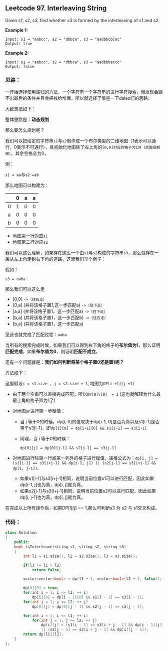## Leetcode 97. Interleaving String

Given *s1*, *s2*, *s3*, find whether *s3* is formed by the interleaving of *s1* and *s2*.

**Example 1:**

```
Input: s1 = "aabcc", s2 = "dbbca", s3 = "aadbbcbcac"
Output: true
```

**Example 2:**

```
Input: s1 = "aabcc", s2 = "dbbca", s3 = "aadbbbaccc"
Output: false
```

### 思路：

一开始选择使用递归的方法，一个字符串一个字符串的进行字符搜索，但发现会跳不出最后的条件并且会把栈给堆爆，所以就选择了借鉴一下dalao们的思路。

大致想法如下：

整体思路是：**动态规划**

那么要怎么规划呢？

我们可以把给定的字符串`s1`与`s2`制作成一个布尔类型的二维地图（1表示可以通行，0表示不可通行），且初始化地图除了左上角的`[0,0]对应的格子为1外（后面会解释）`，其余空格全为0，

例：

`s1 = aa`与`s2 =ab  ` 

那么地图可以构建为：

|      | 0    | a    | a    |
| ---- | ---- | ---- | ---- |
| 0    | 1    | 0    | 0    |
| a    | 0    | 0    | 0    |
| b    | 0    | 0    | 0    |

- 地图第一行对应`s1`
- 地图第二行对应`s2`

我们可以这么理解，如果存在这么一个由`s1`与`s2`构成的字符串`s3`，那么就存在一条从左上角走到右下角的道路，这里我们举个例子：

假如：

`s3 = aaba`

那么我们可以这么走

- [0,0] `->（往右走）` 
- [0,a] (并将该格子置1,这一步匹配a) `->（往下走）`
- [a,a] (并将该格子置1，这一步匹配a) `->（往下走） `
- [b,a] (并将该格子置1，这一步匹配b) `->（往右走）` 
- [b,a] (并将该格子置1，这一步匹配a)

至此也就完成了匹配过程：`aaba`

当所有的搜索完成时候，如果我们可以得到右下角的格子的**布尔值为1**，那么证明**匹配完成**，如果**布尔值为0**，则证明**匹配不成立**。

还有一个问题就是：**我们如何判断将某个格子置0还是置1呢？**

方法如下：

这里假设`i = s1.size , j = s2.size + 1`, 地图为`DP[i +1][j +1]`

- 由于两个空串可以直接完成匹配，所以`DP[0]\[0]  = 1` (这也就解释为什么最最上角的格子置为1了)

- 对地图`DP`进行第一步赋值：

  - 当 j 等于0的时候，dp[i, 0]的值取决于dp[i-1, 0]是否为真以及s1[i-1]是否等于s3[i-1]，即`dp[i][0] = dp[i-1][0] && s1[i-1] == s3[i-1]`

  - 同理，当 i 等于0的时候：

    `dp[0][j] = dp[0][j-1] && s2[j-1] == s3[j-1]`

- 对地图进行除第一行或第一列外的格子进行赋值，递推公式为：`dp[i, j] = (s1[i-1] == s3[i+j-1] && dp[i-1, j]) || (s2[j-1] == s3[i+j-1] && dp[i, j-1])。 `

  - 如果s1[i-1]与s3[i+j-1]相同，说明当前位置s1可以进行匹配，因此如果dp[i-1, j]也为真，dp[i, j]就为真。
  - 如果s2[j-1]与s3[i+j-1]相同，说明当前位置s2可以进行匹配，因此如果dp[i, j-1]也为真，dp[i, j]就为真。

在完成以上所有操作后，如果DP[i]\[j] == 1,那么可判断s3 为 s2 与 s1交叉构成。

### 代码：

```c++
class Solution
{
    public:
    bool isInterleave(string s1, string s2, string s3)
    {
        int l1 = s1.size(), l2 = s2.size(), l3 = s3.size();

        if(l3 != l1 + l2)
            return false;

        vector<vector<bool> > dp(l1 + 1, vector<bool>(l2 + 1, false));

        dp[0][0] = true;
        for(int i = 1; i <= l1; ++ i)
            dp[i][0] = dp[i - 1][0] && s1[i - 1] == s3[i - 1];
        for(int j = 1; j <= l2; ++ j)
            dp[0][j] = dp[0][j - 1] && s2[j - 1] == s3[j - 1];

        for(int i = 1; i <= l1; ++ i)
            for(int j = 1; j <= l2; ++ j)
                dp[i][j] = (s1[i - 1] == s3[i + j - 1] && dp[i - 1][j]) 
                || (s2[j - 1] == s3[i + j - 1] && dp[i][j - 1]);
        return dp[l1][l2];
    }
};
```

